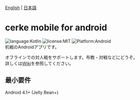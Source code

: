 [English](README.md) | [日本語](README.ja.md)

# cerke mobile for android
![language:Kotlin](https://img.shields.io/badge/language-Kotlin-orange.svg)
![license:MIT](https://img.shields.io/badge/license-MIT-blue.svg)
![Platform:Android](https://img.shields.io/badge/platform-Android-brightgreen.svg)  
机戦のAndroidアプリです。  

オフラインでの対人戦をサポートします。布教・対戦などにどうぞ。  
詳しくは[Wiki](https://github.com/meloviliju/cerke-mobile-for-android/wiki)を参照してください。

## 最小要件
Android 4.1+ (Jelly Bean+)

